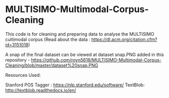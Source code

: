 # MULTISIMO-Multimodal-Corpus-Cleaning

This code is for cleaning and preparing data to analyse the MULTISIMO cultimodal corpus (Read about the data : https://dl.acm.org/citation.cfm?id=3151018)

A snap of the final dataset can be viewed at dataset snap.PNG added in this repository - https://github.com/royn5618/MULTISIMO-Multimodal-Corpus-Cleaning/blob/master/dataset%20snap.PNG


Resources Used:

Stanford POS Tagger : https://nlp.stanford.edu/software/
TextBlob: http://textblob.readthedocs.io/en/
